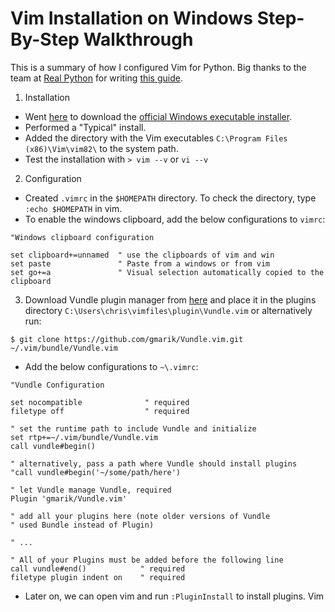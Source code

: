# Vim Installation on Windows Step-By-Step Walkthrough
This is a summary of how I configured Vim for Python. Big thanks to the team at [Real Python](https://realpython.com/vim-and-python-a-match-made-in-heaven/#team) for writing [this guide](https://realpython.com/vim-and-python-a-match-made-in-heaven/#.V1rDm_8hrNU.reddit).

1. Installation
- Went [here](https://www.vim.org/download.php#pc) to download the [official Windows executable installer](https://ftp.nluug.nl/pub/vim/pc/gvim82.exe).
- Performed a "Typical" install.
- Added the directory with the Vim executables `C:\Program Files (x86)\Vim\vim82\` to the system path.
- Test the installation with `> vim --v` or `vi --v`

2. Configuration
- Created `.vimrc` in the `$HOMEPATH` directory. To check the directory, type `:echo $HOMEPATH` in vim.
- To enable the windows clipboard, add the below configurations to `vimrc`:
```
"Windows clipboard configuration

set clipboard+=unnamed  " use the clipboards of vim and win
set paste               " Paste from a windows or from vim
set go+=a               " Visual selection automatically copied to the clipboard
``` 

3. Download Vundle plugin manager from [here](https://github.com/VundleVim/Vundle.vim) and place it in the plugins directory `C:\Users\chris\vimfiles\plugin\Vundle.vim` or alternatively run:

```
$ git clone https://github.com/gmarik/Vundle.vim.git ~/.vim/bundle/Vundle.vim
```
- Add the below configurations to `~\.vimrc`:
```
"Vundle Configuration

set nocompatible              " required
filetype off                  " required

" set the runtime path to include Vundle and initialize
set rtp+=~/.vim/bundle/Vundle.vim
call vundle#begin()

" alternatively, pass a path where Vundle should install plugins
"call vundle#begin('~/some/path/here')

" let Vundle manage Vundle, required
Plugin 'gmarik/Vundle.vim'

" add all your plugins here (note older versions of Vundle
" used Bundle instead of Plugin)

" ...

" All of your Plugins must be added before the following line
call vundle#end()            " required
filetype plugin indent on    " required

```
- Later on, we can open vim and run `:PluginInstall` to install plugins.
Vim

